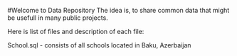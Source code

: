 #Welcome to Data Repository
The idea is, to share common data that might be usefull in many public projects. 

Here is list of files and description of each file:

School.sql - consists of all schools located in Baku, Azerbaijan

